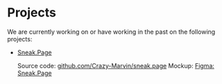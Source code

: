 # Projects

We are currently working on or have working in the past on the following
projects:

- [Sneak.Page](https://sneak.page)

  Source code: [github.com/Crazy-Marvin/sneak.page](https://github.com/Crazy-Marvin/sneak.page/)
  Mockup: [Figma: Sneak.Page](https://www.figma.com/proto/xa7WL6OE4tMpX2WScvv3zr/Sneak.Page?node-id=19%3A23979&viewport=-699%2C385%2C0.4106914699077606&scaling=min-zoom)
